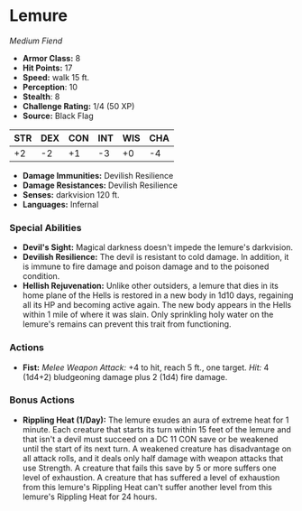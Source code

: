 # Lemure

*Medium* *Fiend*

- **Armor Class:** 8
- **Hit Points:** 17 
- **Speed:** walk 15 ft.
- **Perception**: 10
- **Stealth**: 8
- **Challenge Rating:** 1/4 (50 XP)
- **Source:** Black Flag

| STR | DEX | CON | INT | WIS | CHA |
| --- | --- | --- | --- | --- | --- |
| +2 | -2 | +1 | -3 | +0 | -4 |

- **Damage Immunities:** Devilish Resilience
- **Damage Resistances:** Devilish Resilience
- **Senses:** darkvision 120 ft.
- **Languages:** Infernal

### Special Abilities

- **Devil's Sight:** Magical darkness doesn't impede the lemure's darkvision.
- **Devilish Resilience:** The devil is resistant to cold damage. In addition, it is immune to fire damage and poison damage and to the poisoned condition.
- **Hellish Rejuvenation:** Unlike other outsiders, a lemure that dies in its home plane of the Hells is restored in a new body in 1d10 days, regaining all its HP and becoming active again. The new body appears in the Hells within 1 mile of where it was slain. Only sprinkling holy water on the lemure's remains can prevent this trait from functioning.

### Actions

- **Fist:** _Melee Weapon Attack:_ +4 to hit, reach 5 ft., one target. _Hit:_ 4 (1d4+2) bludgeoning damage plus 2 (1d4) fire damage.

### Bonus Actions

- **Rippling Heat (1/Day):** The lemure exudes an aura of extreme heat for 1 minute. Each creature that starts its turn within 15 feet of the lemure and that isn't a devil must succeed on a DC 11 CON save or be weakened until the start of its next turn. A weakened creature has disadvantage on all attack rolls, and it deals only half damage with weapon attacks that use Strength. A creature that fails this save by 5 or more suffers one level of exhaustion. A creature that has suffered a level of exhaustion from this lemure's Rippling Heat can't suffer another level from this lemure's Rippling Heat for 24 hours.
